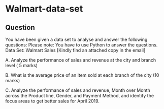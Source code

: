 # Walmart-data-set
## Question
You have been given a data set to analyse and answer the following questions: Please
note: You have to use Python to answer the questions.
Data Set: Walmart Sales [Kindly find an attached copy in the email]

A. Analyze the performance of sales and revenue at the city and branch level ( 5 marks)

B. What is the average price of an item sold at each branch of the city (10 marks)

C. Analyze the performance of sales and revenue, Month over Month across the Product
line, Gender, and Payment Method, and identify the focus areas to get better sales for
April 2019. 